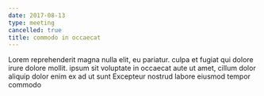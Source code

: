 ```yaml
---
date: 2017-08-13
type: meeting
cancelled: true
title: commodo in occaecat
---
```

Lorem reprehenderit magna nulla elit, eu pariatur. culpa et fugiat qui dolore irure dolore mollit. ipsum sit voluptate in occaecat aute ut amet, cillum dolor aliquip dolor enim ex ad ut sunt Excepteur nostrud labore eiusmod tempor commodo